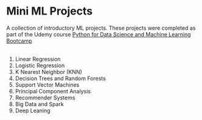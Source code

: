 # Mini ML Projects<br>
A collection of introductory ML projects. These projects were completed as part of the Udemy course [Python for Data Science and Machine Learning Bootcamp](https://www.udemy.com/course/python-for-data-science-and-machine-learning-bootcamp/)<br><br>
1.	Linear Regression
2.	Logistic Regression
3.	K Nearest Neighbor (KNN)
4.	Decision Trees and Random Forests
5.	Support Vector Machines
6.	Principal Component Analysis
7.	Recommender Systems
8.	Big Data and Spark
9.	Deep Leaning
